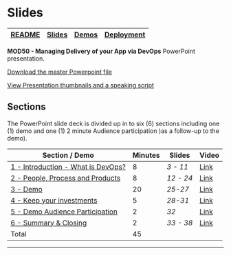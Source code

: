 # Slides

| [README](/mod50/README.md) | [Slides](/mod50/slides/README.md) | [Demos](/mod50/demos/README.md) | [Deployment](/mod50/deployment/README.md) | 
|--------|-------|------------|-----------|

 **MOD50 - Managing Delivery of your App via DevOps** PowerPoint presentation.

[Download the master Powerpoint file](http://cdn.tailwindtraders.com/assets/mod/mod50/mod50.pptx)

[View Presentation thumbnails and a speaking script](script/MOD50_Speaking_Script.md)

## Sections

The PowerPoint slide deck is divided up in to six (6) sections including one (1) demo and one (1) 2 minute Audience participation )as a follow-up to the demo).

| Section / Demo | Minutes | Slides | Video
|----------|----------|-------|-----|
|[1 - Introduction - What is DevOps?](section/01/README.md)|8 | *3 - 11* | [Link](https://youtu.be/Ma9NulalaKk)
|[2 - People, Process and Products](section/02/README.md)|8 | *12 - 24* |[Link](https://youtu.be/Ma9NulalaKk?t=476)
|[3 - Demo](section/03/README.md)|20 | *25-27* |[Link](https://youtu.be/Ma9NulalaKk?t=1070)
[4 - Keep your investments](section/04/README.md) | 5 | *28-31* |[Link](https://youtu.be/Ma9NulalaKk?t=2240)
[5 - Demo Audience Participation](section/04/README.md) | 2 | *32* |[Link](https://youtu.be/Ma9NulalaKk?t=2556)
[6 - Summary & Closing](section/04/README.md) | 2 | *33 - 38* |[Link](https://youtu.be/Ma9NulalaKk?t=2610)
| Total       |45 | |

---
